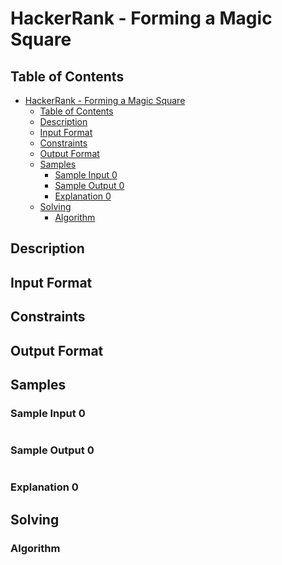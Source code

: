 # HackerRank - Forming a Magic Square

## Table of Contents
<!-- TOC -->

- [HackerRank - Forming a Magic Square](#hackerrank---forming-a-magic-square)
    - [Table of Contents](#table-of-contents)
    - [Description](#description)
    - [Input Format](#input-format)
    - [Constraints](#constraints)
    - [Output Format](#output-format)
    - [Samples](#samples)
        - [Sample Input 0](#sample-input-0)
        - [Sample Output 0](#sample-output-0)
        - [Explanation 0](#explanation-0)
    - [Solving](#solving)
        - [Algorithm](#algorithm)

<!-- /TOC -->

## Description


## Input Format


## Constraints


## Output Format


## Samples

### Sample Input 0
```

```

### Sample Output 0
```

```

### Explanation 0


## Solving


### Algorithm
